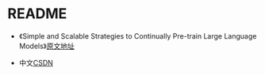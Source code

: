 # README

- 《Simple and Scalable Strategies to Continually Pre-train Large Language Models》[原文地址](https://arxiv.org/abs/2403.08763v3)

- 中文[CSDN](http://t.csdnimg.cn/ER7lG)